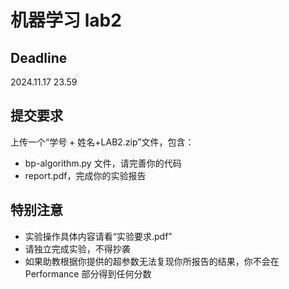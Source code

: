 # 机器学习 lab2

## **Deadline**

2024.11.17 23.59

## 提交要求

上传一个“学号 + 姓名+LAB2.zip”文件，包含：

- bp-algorithm.py 文件，请完善你的代码
- report.pdf，完成你的实验报告

## 特别注意

- 实验操作具体内容请看“实验要求.pdf”
- 请独立完成实验，不得抄袭
- 如果助教根据你提供的超参数无法复现你所报告的结果，你不会在 Performance 部分得到任何分数
